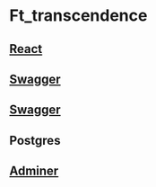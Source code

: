 # Ft_transcendence

## [React](http://localhost)

## [Swagger](http://localhost:3080)
## [Swagger](https://localhost:3443)

## Postgres

## [Adminer](http://localhost:8080)
